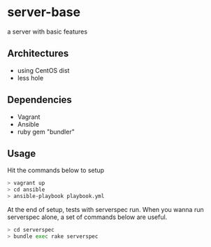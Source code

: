 server-base
===========

a server with basic features

Architectures
-------------

- using CentOS dist
- less hole

Dependencies
------------

- Vagrant
- Ansible
- ruby gem "bundler"

Usage
-----

Hit the commands below to setup

```sh
> vagrant up
> cd ansible
> ansible-playbook playbook.yml
```

At the end of setup, tests with serverspec run.
When you wanna run serverspec alone, a set of commands below are useful.

```sh
> cd serverspec
> bundle exec rake serverspec
```
